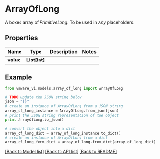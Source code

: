 # ArrayOfLong

A boxed array of *PrimitiveLong*. To be used in *Any* placeholders. 

## Properties
Name | Type | Description | Notes
------------ | ------------- | ------------- | -------------
**value** | **List[int]** |  | 

## Example

```python
from vmware_vi.models.array_of_long import ArrayOfLong

# TODO update the JSON string below
json = "{}"
# create an instance of ArrayOfLong from a JSON string
array_of_long_instance = ArrayOfLong.from_json(json)
# print the JSON string representation of the object
print ArrayOfLong.to_json()

# convert the object into a dict
array_of_long_dict = array_of_long_instance.to_dict()
# create an instance of ArrayOfLong from a dict
array_of_long_form_dict = array_of_long.from_dict(array_of_long_dict)
```
[[Back to Model list]](../README.md#documentation-for-models) [[Back to API list]](../README.md#documentation-for-api-endpoints) [[Back to README]](../README.md)


